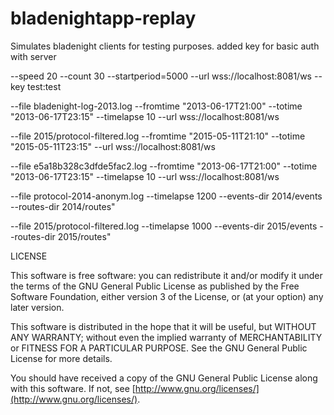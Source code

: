 bladenightapp-replay
====================

Simulates bladenight clients for testing purposes.
added key for basic auth with server

--speed 20 --count 30 --startperiod=5000  --url wss://localhost:8081/ws --key test:test

--file bladenight-log-2013.log --fromtime "2013-06-17T21:00" --totime "2013-06-17T23:15" --timelapse 10 --url wss://localhost:8081/ws

--file 2015/protocol-filtered.log --fromtime "2015-05-11T21:10" --totime "2015-05-11T23:15"  --url wss://localhost:8081/ws

--file e5a18b328c3dfde5fac2.log --fromtime "2013-06-17T21:00" --totime "2013-06-17T23:15" --timelapse 10 --url wss://localhost:8081/ws

--file protocol-2014-anonym.log --timelapse 1200 --events-dir 2014/events --routes-dir 2014/routes"

--file 2015/protocol-filtered.log --timelapse 1000  --events-dir 2015/events --routes-dir 2015/routes"

LICENSE

This software is free software: you can redistribute it and/or modify it under the terms of the GNU General Public License as published by
the Free Software Foundation, either version 3 of the License, or (at your option) any later version.

This software is distributed in the hope that it will be useful, but WITHOUT ANY WARRANTY; without even the implied warranty of
MERCHANTABILITY or FITNESS FOR A PARTICULAR PURPOSE.  See the GNU General Public License for more details.

You should have received a copy of the GNU General Public License along with this software.  If not, see [http://www.gnu.org/licenses/](http://www.gnu.org/licenses/).
